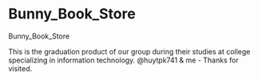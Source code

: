 # Bunny_Book_Store
Bunny_Book_Store

This is the graduation product of our group during their studies at college specializing in information technology.
@huytpk741 & me - Thanks for visited.
